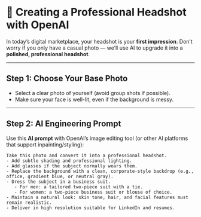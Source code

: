 # 🤖 Creating a Professional Headshot with OpenAI

In today’s digital marketplace, your headshot is your **first impression**. Don’t worry if you only have a casual photo — we’ll use AI to upgrade it into a **polished, professional headshot**.

---

## Step 1: Choose Your Base Photo
- Select a clear photo of yourself (avoid group shots if possible).
- Make sure your face is well-lit, even if the background is messy.

---

## Step 2: AI Engineering Prompt
Use this **AI prompt** with OpenAI’s image editing tool (or other AI platforms that support inpainting/styling):

```text
Take this photo and convert it into a professional headshot. 
- Add subtle shading and professional lighting. 
- Add glasses if the subject normally wears them. 
- Replace the background with a clean, corporate-style backdrop (e.g., office, gradient blue, or neutral gray). 
- Dress the subject in a business suit. 
   - For men: a tailored two-piece suit with a tie. 
   - For women: a two-piece business suit or blouse of choice. 
- Maintain a natural look: skin tone, hair, and facial features must remain realistic. 
- Deliver in high resolution suitable for LinkedIn and resumes.
